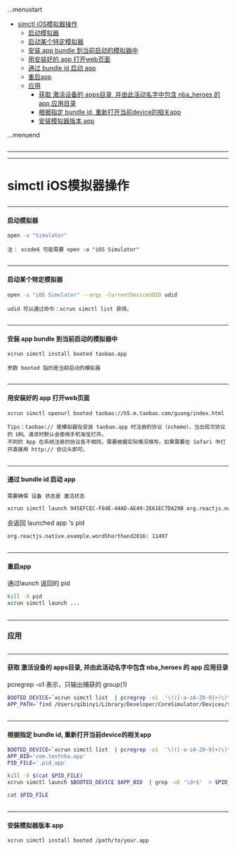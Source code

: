 ...menustart

 - [simctl iOS模拟器操作](#7135c26666c1e715aeffe14303892276)
     - [启动模拟器](#4ec0728efe7e68db35a1e6077f0deaae)
     - [启动某个特定模拟器](#9bb710bd8a9706a3e1f9262e167b9d05)
     - [安装 app bundle 到当前启动的模拟器中](#bfcfd6b70f52469736492a147544d405)
     - [用安装好的 app 打开web页面](#951f42007d7a6df508140b29d5bbe421)
     - [通过 bundle id 启动 app](#a7541a2fc37177c41fa4a72df5e41831)
     - [重启app](#f51c612b79aa3963cad0432d2eaafce7)
     - [应用](#5b0520a9bf5e8d87c0b8c6e58766e184)
         - [获取 激活设备的 apps目录, 并由此活动名字中包含 nba_heroes 的 app 应用目录](#8ae5fd09698f7625952015b04258d4f3)
         - [根据指定 bundle id, 重新打开当前device的相关app](#461860f98245977eac3a2994e72b05be)
         - [安装模拟器版本 app](#777203f91f5115a210fd9dc90df43d15)

...menuend


<h2 id="7135c26666c1e715aeffe14303892276"></h2>

-----
-----

# simctl iOS模拟器操作

<h2 id="4ec0728efe7e68db35a1e6077f0deaae"></h2>

-----

#### 启动模拟器

```bash
open -a "Simulator"  
```

    注： xcode6 可能需要 open -a "iOS Simulator"


<h2 id="9bb710bd8a9706a3e1f9262e167b9d05"></h2>

-----

#### 启动某个特定模拟器

```bash
open -a "iOS Simulator" --args -CurrentDeviceUDID udid
```

    udid 可以通过命令：xcrun simctl list 获得。



<h2 id="bfcfd6b70f52469736492a147544d405"></h2>

-----

#### 安装 app bundle 到当前启动的模拟器中

```bash
xcrun simctl install booted taobao.app
```

    参数 booted 指的是当前启动的模拟器


<h2 id="951f42007d7a6df508140b29d5bbe421"></h2>

-----

#### 用安装好的 app 打开web页面

```bash
xcrun simctl openurl booted taobao://h5.m.taobao.com/guang/index.html
```

    Tips：taobao:// 是模拟器在安装 taobao.app 时注册的协议（scheme），当出现次协议的 URL 请求时默认会使用手机淘宝打开。
    不同的 App 在系统注册的协议各不相同，需要根据实际情况填写。如果需要在 Safari 中打开直接用 http:// 协议头即可。


<h2 id="a7541a2fc37177c41fa4a72df5e41831"></h2>

-----

#### 通过 bundle id 启动 app 

    需要确保 设备 状态是 激活状态


```bash
xcrun simctl launch 945EFCEC-F84E-44AD-AE49-2E61EC7DA29B org.reactjs.native.example.wordShorthand2016
```

会返回 launched app 's pid 

```bash
org.reactjs.native.example.wordShorthand2016: 11497
```

<h2 id="f51c612b79aa3963cad0432d2eaafce7"></h2>

-----

#### 重启app

通过launch 返回的 pid

```bash
kill -9 pid
xcrun simctl launch ...
```

<h2 id="5b0520a9bf5e8d87c0b8c6e58766e184"></h2>

-----

### 应用

<h2 id="8ae5fd09698f7625952015b04258d4f3"></h2>

-----

#### 获取 激活设备的 apps目录, 并由此活动名字中包含 nba_heroes 的 app 应用目录

pcregrep -o1 表示，只输出捕获的 group(1)

```bash
BOOTED_DEVICE=`xcrun simctl list  | pcregrep -o1  '\(([-a-zA-Z0-9]+)\)\s+\(Booted\)'`
APP_PATH=`find /Users/qibinyi/Library/Developer/CoreSimulator/Devices/$BOOTED_DEVICE/data/Containers/Bundle/Application -name "Info.plist" | grep nba_heroes | pcregrep -o1 '(.*?)/Info.plist'`
```

<h2 id="461860f98245977eac3a2994e72b05be"></h2>

-----

#### 根据指定 bundle id, 重新打开当前device的相关app

```bash
BOOTED_DEVICE=`xcrun simctl list  | pcregrep -o1  '\(([-a-zA-Z0-9]+)\)\s+\(Booted\)'`
APP_BID='com.testnba.app'
PID_FILE='.pid_app'

kill -9 $(cat $PID_FILE)
xcrun simctl launch $BOOTED_DEVICE $APP_BID  | grep -oE '\d+$'  > $PID_FILE

cat $PID_FILE
```

<h2 id="777203f91f5115a210fd9dc90df43d15"></h2>

-----

#### 安装模拟器版本 app

```bash
xcrun simctl install booted /path/to/your.app
```
